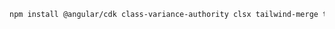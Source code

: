 ```bash title="Terminal" copyButton
npm install @angular/cdk class-variance-authority clsx tailwind-merge tailwindcss-animate lucide-static
```
